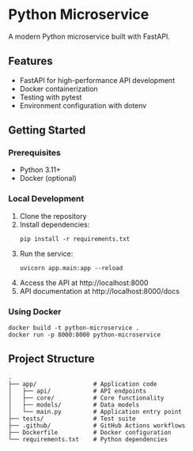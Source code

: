 # Python Microservice

A modern Python microservice built with FastAPI.

## Features

- FastAPI for high-performance API development
- Docker containerization
- Testing with pytest
- Environment configuration with dotenv

## Getting Started

### Prerequisites

- Python 3.11+
- Docker (optional)

### Local Development

1. Clone the repository
2. Install dependencies:
   ```
   pip install -r requirements.txt
   ```
3. Run the service:
   ```
   uvicorn app.main:app --reload
   ```
4. Access the API at http://localhost:8000
5. API documentation at http://localhost:8000/docs

### Using Docker

```
docker build -t python-microservice .
docker run -p 8000:8000 python-microservice
```

## Project Structure

```
.
├── app/                # Application code
│   ├── api/            # API endpoints
│   ├── core/           # Core functionality
│   ├── models/         # Data models
│   └── main.py         # Application entry point
├── tests/              # Test suite
├── .github/            # GitHub Actions workflows
├── Dockerfile          # Docker configuration
└── requirements.txt    # Python dependencies
```
